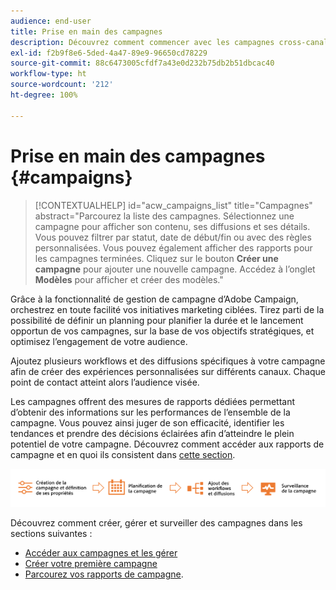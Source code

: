 ```yaml
---
audience: end-user
title: Prise en main des campagnes
description: Découvrez comment commencer avec les campagnes cross-canal.
exl-id: f2b9f8e6-5ded-4a47-89e9-96650cd78229
source-git-commit: 88c6473005cfdf7a43e0d232b75db2b51dbcac40
workflow-type: ht
source-wordcount: '212'
ht-degree: 100%

---
```



# Prise en main des campagnes {#campaigns}

>[!CONTEXTUALHELP]
>id="acw_campaigns_list"
>title="Campagnes"
>abstract="Parcourez la liste des campagnes. Sélectionnez une campagne pour afficher son contenu, ses diffusions et ses détails. Vous pouvez filtrer par statut, date de début/fin ou avec des règles personnalisées. Vous pouvez également afficher des rapports pour les campagnes terminées. Cliquez sur le bouton **Créer une campagne** pour ajouter une nouvelle campagne. Accédez à l’onglet **Modèles** pour afficher et créer des modèles."


Grâce à la fonctionnalité de gestion de campagne d’Adobe Campaign, orchestrez en toute facilité vos initiatives marketing ciblées. Tirez parti de la possibilité de définir un planning pour planifier la durée et le lancement opportun de vos campagnes, sur la base de vos objectifs stratégiques, et optimisez l’engagement de votre audience.

Ajoutez plusieurs workflows et des diffusions spécifiques à votre campagne afin de créer des expériences personnalisées sur différents canaux. Chaque point de contact atteint alors l’audience visée.

Les campagnes offrent des mesures de rapports dédiées permettant d’obtenir des informations sur les performances de l’ensemble de la campagne. Vous pouvez ainsi juger de son efficacité, identifier les tendances et prendre des décisions éclairées afin d’atteindre le plein potentiel de votre campagne. Découvrez comment accéder aux rapports de campagne et en quoi ils consistent dans [cette section](../reporting/campaign-reports.md).

![Flux de campagne](assets/campaign-flow.png)

Découvrez comment créer, gérer et surveiller des campagnes dans les sections suivantes :

* [Accéder aux campagnes et les gérer](manage-campaigns.md)
* [Créer votre première campagne](create-campaigns.md)
* [Parcourez vos rapports de campagne](../reporting/campaign-reports.md).


